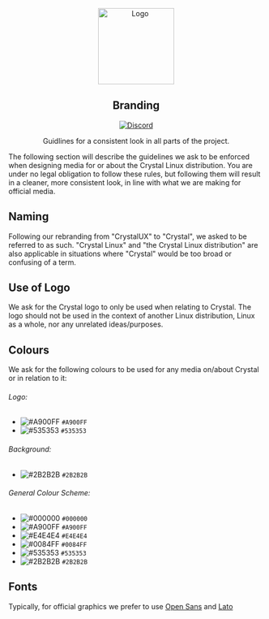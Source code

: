 <p align="center">
  <a href="https://getcryst.al">
    <img src="https://git.getcryst.al/crystal/branding/raw/branch/main/logos/crystal-logo-minimal.png" alt="Logo" width="150" height="150">
  </a>
</p>
<p align="center"> 
<h2 align="center"> Branding </h2>
</p>
<p align="center">
<a href="https://discord.gg/yp4xpZeAgW"><img alt="Discord" src="https://img.shields.io/discord/825473796227858482?color=blue&label=Discord&logo=Discord&logoColor=white"?link=https://discord.gg/yp4xpZeAgW&link=https://discord.gg/yp4xpZeAgW> </p></a>

<p align="center"> Guidlines for a consistent look in all parts of the project. </p>


The following section will describe the guidelines we ask to be enforced when designing media for or about the Crystal Linux distribution. You are under no legal obligation to follow these rules, but following them will result in a cleaner, more consistent look, in line with what we are making for official media.

## Naming

Following our rebranding from "CrystalUX" to "Crystal", we asked to be referred to as such. "Crystal Linux" and "the Crystal Linux distribution" are also applicable in situations where "Crystal" would be too broad or confusing of a term.

## Use of Logo

We ask for the Crystal logo to only be used when relating to Crystal. The logo should not be used in the context of another Linux distribution, Linux as a whole, nor any unrelated ideas/purposes.

## Colours

We ask for the following colours to be used for any media on/about Crystal or in relation to it: 

###### Logo:

- ![#A900FF](https://via.placeholder.com/15/A900FF/000000?text=+) `#A900FF`
- ![#535353](https://via.placeholder.com/15/535353/000000?text=+) `#535353`
 
###### Background: 

- ![#2B2B2B](https://via.placeholder.com/15/2B2B2B/000000?text=+) `#2B2B2B`

###### General Colour Scheme:

- ![#000000](https://via.placeholder.com/15/000000/000000?text=+) `#000000`
- ![#A900FF](https://via.placeholder.com/15/A900FF/000000?text=+) `#A900FF`
- ![#E4E4E4](https://via.placeholder.com/15/E4E4E4/000000?text=+) `#E4E4E4`
 - ![#0084FF](https://via.placeholder.com/15/0084FF/000000?text=+) `#0084FF`
- ![#535353](https://via.placeholder.com/15/535353/000000?text=+) `#535353`
- ![#2B2B2B](https://via.placeholder.com/15/2B2B2B/000000?text=+) `#2B2B2B`

## Fonts

Typically, for official graphics we prefer to use [Open Sans](https://github.com/googlefonts/opensans) and [Lato](https://fonts.google.com/specimen/Lato)
